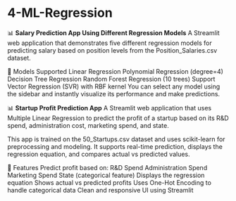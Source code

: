 # 4-ML-Regression
📊 **Salary Prediction App Using Different Regression Models**
A Streamlit web application that demonstrates five different regression models for predicting salary based on position levels from the Position_Salaries.csv dataset.

🚀 Models Supported
Linear Regression
Polynomial Regression (degree=4)
Decision Tree Regression
Random Forest Regression (10 trees)
Support Vector Regression (SVR) with RBF kernel
You can select any model using the sidebar and instantly visualize its performance and make predictions.


📊 **Startup Profit Prediction App**
A Streamlit web application that uses Multiple Linear Regression to predict the profit of a startup based on its R&D spend, administration cost, marketing spend, and state.

This app is trained on the 50_Startups.csv dataset and uses scikit-learn for preprocessing and modeling. It supports real-time prediction, displays the regression equation, and compares actual vs predicted values.

🧠 Features
Predict profit based on:
R&D Spend
Administration Spend
Marketing Spend
State (categorical feature)
Displays the regression equation
Shows actual vs predicted profits
Uses One-Hot Encoding to handle categorical data
Clean and responsive UI using Streamlit
